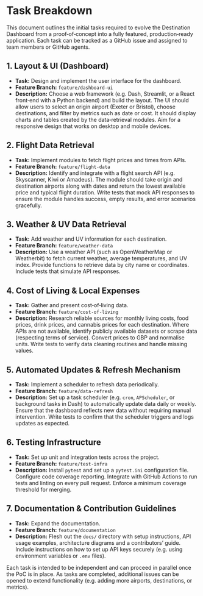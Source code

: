 # Task Breakdown

This document outlines the initial tasks required to evolve the Destination Dashboard from a proof‑of‑concept into a fully featured, production‑ready application.  Each task can be tracked as a GitHub issue and assigned to team members or GitHub agents.

## 1. Layout & UI (Dashboard)

* **Task:** Design and implement the user interface for the dashboard.
* **Feature Branch:** `feature/dashboard-ui`
* **Description:** Choose a web framework (e.g. Dash, Streamlit, or a React front‑end with a Python backend) and build the layout.  The UI should allow users to select an origin airport (Exeter or Bristol), choose destinations, and filter by metrics such as date or cost.  It should display charts and tables created by the data‑retrieval modules.  Aim for a responsive design that works on desktop and mobile devices.

## 2. Flight Data Retrieval

* **Task:** Implement modules to fetch flight prices and times from APIs.
* **Feature Branch:** `feature/flight-data`
* **Description:** Identify and integrate with a flight search API (e.g. Skyscanner, Kiwi or Amadeus).  The module should take origin and destination airports along with dates and return the lowest available price and typical flight duration.  Write tests that mock API responses to ensure the module handles success, empty results, and error scenarios gracefully.

## 3. Weather & UV Data Retrieval

* **Task:** Add weather and UV information for each destination.
* **Feature Branch:** `feature/weather-data`
* **Description:** Use a weather API (such as OpenWeatherMap or Weatherbit) to fetch current weather, average temperatures, and UV index.  Provide functions to retrieve data by city name or coordinates.  Include tests that simulate API responses.

## 4. Cost of Living & Local Expenses

* **Task:** Gather and present cost‑of‑living data.
* **Feature Branch:** `feature/cost-of-living`
* **Description:** Research reliable sources for monthly living costs, food prices, drink prices, and cannabis prices for each destination.  Where APIs are not available, identify publicly available datasets or scrape data (respecting terms of service).  Convert prices to GBP and normalise units.  Write tests to verify data cleaning routines and handle missing values.

## 5. Automated Updates & Refresh Mechanism

* **Task:** Implement a scheduler to refresh data periodically.
* **Feature Branch:** `feature/data-refresh`
* **Description:** Set up a task scheduler (e.g. `cron`, `APScheduler`, or background tasks in Dash) to automatically update data daily or weekly.  Ensure that the dashboard reflects new data without requiring manual intervention.  Write tests to confirm that the scheduler triggers and logs updates as expected.

## 6. Testing Infrastructure

* **Task:** Set up unit and integration tests across the project.
* **Feature Branch:** `feature/test-infra`
* **Description:** Install `pytest` and set up a `pytest.ini` configuration file.  Configure code coverage reporting.  Integrate with GitHub Actions to run tests and linting on every pull request.  Enforce a minimum coverage threshold for merging.

## 7. Documentation & Contribution Guidelines

* **Task:** Expand the documentation.
* **Feature Branch:** `feature/documentation`
* **Description:** Flesh out the `docs/` directory with setup instructions, API usage examples, architecture diagrams and a contributors’ guide.  Include instructions on how to set up API keys securely (e.g. using environment variables or `.env` files).

Each task is intended to be independent and can proceed in parallel once the PoC is in place.  As tasks are completed, additional issues can be opened to extend functionality (e.g. adding more airports, destinations, or metrics).